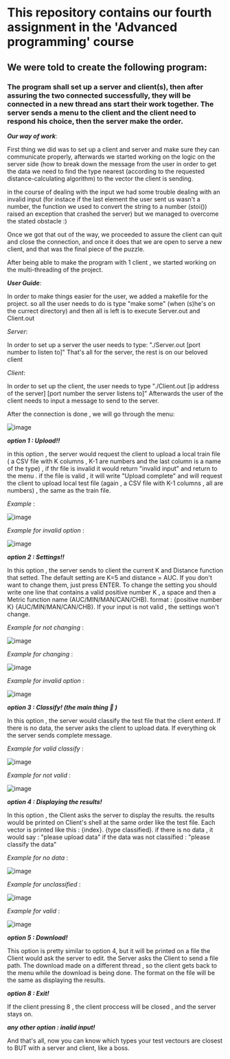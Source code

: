 # This repository contains our fourth assignment in the 'Advanced programming' course

## We were told to create the following program:
### The program shall set up a server and client(s), then after assuring the two connected successfully, they will be connected in a new thread ans start  their work together. The server sends a menu to the client and the client need to respond his choice, then the server make the order.


**_Our way of work_**:

First thing we did was to set up a client and server and make sure they can communicate properly, afterwards we started working on the logic on the server side (how to break down the message from the user in order to get the data we need to find the type nearest (according to the requested distance-calculating algorithm) to the vector the client is sending.

in the course of dealing with the input we had some trouble dealing with an invalid input (for instace if the last element the user sent us wasn't a number, the function we used to convert the string to a number (stoi()) raised an exception that crashed the server) but we managed to overcome the stated obstacle :)

Once we got that out of the way, we proceeded to assure the client can quit and close the connection, and once it does that we are open to serve a new client, and that was the final piece of the puzzle.

After being able to make the program with 1 client , we started working on the multi-threading of the project.

**_User Guide_**:

In order to make things easier for the user, we added a makefile for the project. so all the user needs to do is type "make some" (when (s)he's on the currect directory) and then all is left is to execute Server.out and Client.out

_Server_:

In order to set up a server the user needs to type: "./Server.out [port number to listen to]" That's all for the server, the rest is on our beloved client


_Client_:

In order to set up the client, the user needs to type "./Client.out [ip address of the server] [port number the server listens to]" Afterwards the user of the client needs to input a message to send to the server.

After the connection is done , we will go through the menu:

![image](https://user-images.githubusercontent.com/118102450/214791213-26bc17dc-68a1-4569-bc94-299afe72275d.png)

**_option 1 : Upload!!_**

in this option , the server would request the client to upload a local train file ( a CSV file with K columns , K-1 are numbers and the last column is a name of the type) , if thr file is invalid it would return "invalid input" and return to the menu . if the file is valid , it will write "Upload complete" and will request the client to upload local test file (again ,  a CSV file with K-1 columns , all are numbers) , the same as the train file.

_Example_ :

![image](https://user-images.githubusercontent.com/118102450/214792662-3090db21-a10e-4e44-bfe2-5673df0d939f.png)

_Example for invalid option_ :

![image](https://user-images.githubusercontent.com/118102450/214793000-782a3d71-afd1-448c-b517-2a393f374904.png)

**_option 2 : Settings!!_**

In this option , the server sends to client the current K and Distance function that setted. The default setting are K=5 and distance = AUC.
If you don't want to change them, just press ENTER. To change the setting you should write one line that contains a valid positive number K , a space and then a Metric function name (AUC/MIN/MAN/CAN/CHB). format : {positive number K} {AUC/MIN/MAN/CAN/CHB}. If your input is not valid , the settings won't change.

_Example for not changing_ :

![image](https://user-images.githubusercontent.com/118102450/214794332-6c7e5252-d099-49f3-9640-ee405e650c80.png)

_Example for changing_ :

![image](https://user-images.githubusercontent.com/118102450/214794508-bd63e1bd-f07c-4ccf-9faf-61c1b5b1526e.png)

_Example for invalid option_ :

![image](https://user-images.githubusercontent.com/118102450/214794655-d93622d5-b64d-4da2-a2ee-c2eb4b4aa5aa.png)

**_option 3 : Classify! (the main thing 🤙 )_**

In this option , the server would classify the test file that the client enterd. If there is no data, the server asks the client to upload data.
If everything ok the server sends complete message.

_Example for valid classify_ :

![image](https://user-images.githubusercontent.com/118102450/214795485-4eba43a8-8cb2-4e10-861f-f07555477c56.png)

_Example for not valid_ :

![image](https://user-images.githubusercontent.com/118102450/214795637-d1231081-3146-435b-a223-9c98022a8440.png)

**_option 4 : Displaying the results!_**

In this option , the Client asks the server to display the results. the results would be printed on Client's shell at the same order like the test file.
Each vector is printed like this : {index}. {type classified}.
if there is no data , it would say : "please upload data"
if the data was not classified : "please classify the data"

_Example for no data_ : 

![image](https://user-images.githubusercontent.com/118102450/214797046-c715d876-bb80-4c43-84a2-89dc8d6c6f64.png)

_Example for unclassified_ :

![image](https://user-images.githubusercontent.com/118102450/214797183-944f825b-84c8-4cd4-add7-0de716fa8d86.png)

_Example for valid_ :

![image](https://user-images.githubusercontent.com/118102450/214797263-ebb47306-9b43-41b9-abe0-7e104e956a9d.png)

**_option 5 : Download!_**

This option is pretty similar to option 4, but it will be printed on a file the Client would ask the server to edit.
the Server asks the Client to send a file path.
The download made on a different thread , so the client gets back to the menu while the download is being done.
The format on the file will be the same as displaying the results.

**_option 8 : Exit!_**

If the client pressing 8 , the client proccess will be closed , and the server stays on.

**_any other option : inalid input!_**

And that's all, now you can know which types your test vectours are closest to BUT with a server and client, like a boss.

